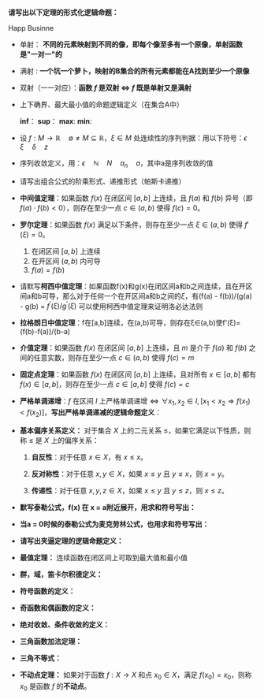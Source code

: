 

 **请写出以下定理的形式化逻辑命题：**

Happ
Businne

- 单射： **不同的元素映射到不同的像，即每个像至多有一个原像，单射函数是"一对一"的**

- 满射 : **一个坑一个萝卜，映射的B集合的所有元素都能在A找到至少一个原像**

- 双射（一一对应）：**函数 $f$ 是双射 $\Leftrightarrow$ $f$ 既是单射又是满射**

- 上下确界、最大最小值的命题逻辑定义（在集合A中）

	**inf**：
	**sup**：
	**max**: 
	**min**: 

- 设 $f:M \rightarrow \mathbb{R} \quad ∅ ≠ M ⊆ \mathbb{R}，ξ ∈ M$ 处连续性的序列判据：用以下符号：$\epsilon\quad\xi\quad\delta\quad z$

- 序列收敛定义，用：$\epsilon\quad\mathbb{N}\quad N\quad a_n \quad a$，其中a是序列收敛的值

- 请写出组合公式的阶乘形式、递推形式（帕斯卡递推）

- **中间值定理**：如果函数 $f(x)$ 在闭区间 $[a,b]$ 上连续，且 $f(a)$ 和 $f(b)$ 异号（即 $f(a) \cdot f(b) < 0$），则存在至少一点 $c \in (a,b)$ 使得 $f(c) = 0$。

- **罗尔定理**：如果函数 $f(x)$ 满足以下条件，则存在至少一点 $\xi \in (a,b)$ 使得 $f'(\xi) = 0$。
	1. 在闭区间 $[a,b]$ 上连续
	2. 在开区间 $(a,b)$ 内可导
	3. $f(a) = f(b)$

- 请默写**柯西中值定理**：如果函数f(x)和g(x)在闭区间a和b之间连续，且在开区间a和b可导，那么对于任何一个在开区间a和b之间的$\xi$，有(f(a) - f(b))/(g(a) - g(b) = $f^{'}(\xi)/g^{'}(\xi)$
		可以使用柯西中值定理来证明洛必达法则

- **拉格朗日中值定理**：f在[a,b]连续，在(a,b)可导，则存在ξ∈(a,b)使f'(ξ)=(f(b)-f(a))/(b-a)

- **介值定理**：如果函数 $f(x)$ 在闭区间 $[a,b]$ 上连续，且 $m$ 是介于 $f(a)$ 和 $f(b)$ 之间的任意实数，则存在至少一点 $c \in (a,b)$ 使得 $f(c) = m$

- **固定点定理**：如果函数 $f(x)$ 在闭区间 $[a,b]$ 上连续，且对所有 $x \in [a,b]$ 都有 $f(x) \in [a,b]$，则存在至少一点 $c \in [a,b]$ 使得 $f(c) = c$

- **严格单调递增**：$f\text{ 在区间 }I\text{ 上严格单调递增} \Leftrightarrow \forall x_1, x_2 \in I, [x_1 < x_2 \Rightarrow f(x_1) < f(x_2)]$，**写出严格单调递减的逻辑命题定义**：

- **基本偏序关系定义：**
	对于集合 $X$ 上的二元关系 $\leq$，如果它满足以下性质，则称 $\leq$ 是 $X$ 上的偏序关系：
	
	1. **自反性**：对于任意 $x \in X$，有 $x \leq x$。

	2. **反对称性**：对于任意 $x, y \in X$，如果 $x \leq y$ 且 $y \leq x$，则 $x = y$。
	
	3. **传递性**：对于任意 $x, y, z \in X$，如果 $x \leq y$ 且 $y \leq z$，则 $x \leq z$。

- **默写泰勒公式，f(x) 在 x = a附近展开，用求和符号写出：**

- **当a = 0时候的泰勒公式为麦克劳林公式，也用求和符号写出：**

- **请写出夹逼定理的逻辑命题定义：**

- **最值定理：** 连续函数在闭区间上可取到最大值和最小值

- **群，域，笛卡尔积德定义：**

- **符号函数的定义：**

- **奇函数和偶函数的定义：**

- **绝对收敛、条件收敛的定义：**

- **三角函数加法定理：**

- **三角不等式：**

- **不动点定理：** 如果对于函数 $f:X \to X$ 和点 $x_0 \in X$，满足 $f(x_0) = x_0$，则称 $x_0$ 是函数 $f$ 的**不动点**。